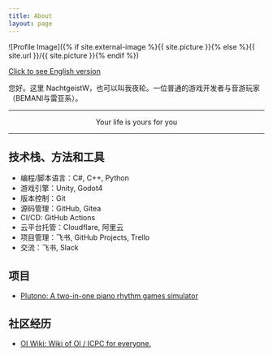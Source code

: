 ```yaml
---
title: About
layout: page
---
```


![Profile Image]({% if site.external-image %}{{ site.picture }}{% else %}{{ site.url }}/{{ site.picture }}{% endif %})

[Click to see English version](about.md)

您好。这里 NachtgeistW，也可以叫我夜轮。一位普通的游戏开发者与音游玩家（BEMANI与雷亚系）。

---

<p style="text-align:center">Your life is yours for you</p>

---

## 技术栈、方法和工具

- 编程/脚本语言：C#, C++, Python
- 游戏引擎：Unity, Godot4
- 版本控制：Git
- 源码管理：GitHub, Gitea
- CI/CD: GitHub Actions
- 云平台托管：Cloudflare, 阿里云
- 项目管理：飞书, GitHub Projects, Trello
- 交流：飞书, Slack

## 项目

- [Plutono: A two-in-one piano rhythm games simulator](https://github.com/NachtgeistW/Plutono)

## 社区经历

- [OI Wiki: Wiki of OI / ICPC for everyone.](https://github.com/OI-wiki/OI-wiki)
